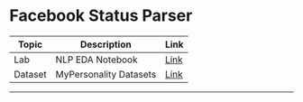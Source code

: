 <!---
Questions? Comments?:
1. Log an issue to this repo to alert us of a problem.
2. Suggest an edit yourself by forking this repo, making edits, and submitting a pull request with your changes back to our master branch.
3. Reach out to the data team on Slack and share your thoughts!
--->

# Facebook Status Parser

<!--- Unit and sequence information. This template is an instructor-facing description for a given activity or lab. --->



| Topic | Description | Link |
| --- | --- | --- |
| Lab |  NLP EDA Notebook | [Link](./starter-code.ipynb)|
| Dataset | MyPersonality Datasets | [Link](./data) |

---
